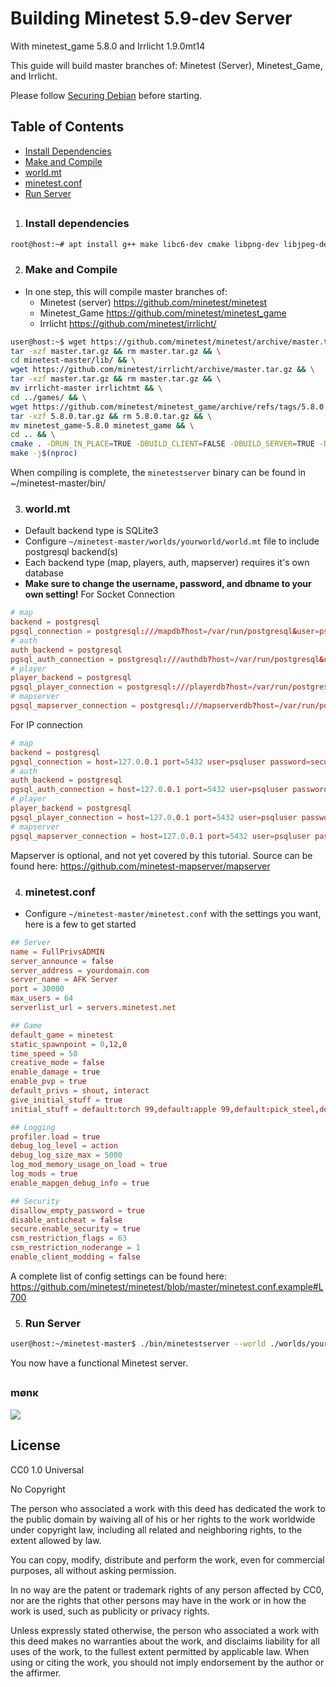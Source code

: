 Building Minetest 5.9-dev Server
================================
With minetest_game 5.8.0 and Irrlicht 1.9.0mt14

This guide will build master branches of: Minetest (Server), Minetest_Game, and Irrlicht.

Please follow [Securing Debian](/securing_debian.md) before starting.

Table of Contents
------------------
   - [Install Dependencies](#install-dependencies)
   - [Make and Compile](#make-and-compile)
   - [world.mt](#worldmt)
   - [minetest.conf](#minetestconf)
   - [Run Server](#run-server)
##


1. ### Install dependencies
```sh
root@host:~# apt install g++ make libc6-dev cmake libpng-dev libjpeg-dev libgl1-mesa-dev libsqlite3-dev libogg-dev libvorbis-dev libopenal-dev libcurl4-gnutls-dev libfreetype6-dev zlib1g-dev libgmp-dev libjsoncpp-dev libzstd-dev libluajit-5.1-dev gettext libsdl2-dev
```

2. ### Make and Compile 
 - In one step, this will compile master branches of:
   - Minetest (server) https://github.com/minetest/minetest
   - Minetest_Game https://github.com/minetest/minetest_game
   - Irrlicht https://github.com/minetest/irrlicht/
```sh
user@host:~$ wget https://github.com/minetest/minetest/archive/master.tar.gz && \
tar -xzf master.tar.gz && rm master.tar.gz && \
cd minetest-master/lib/ && \
wget https://github.com/minetest/irrlicht/archive/master.tar.gz && \
tar -xzf master.tar.gz && rm master.tar.gz && \
mv irrlicht-master irrlichtmt && \
cd ../games/ && \
wget https://github.com/minetest/minetest_game/archive/refs/tags/5.8.0.tar.gz && \
tar -xzf 5.8.0.tar.gz && rm 5.8.0.tar.gz && \
mv minetest_game-5.8.0 minetest_game && \
cd .. && \
cmake . -DRUN_IN_PLACE=TRUE -DBUILD_CLIENT=FALSE -DBUILD_SERVER=TRUE -DENABLE_POSTGRESQL=ON -DPostgreSQL_TYPE_INCLUDE_DIR=/usr/include/postgresql/15/server/libpq -DIRRLICHT_INCLUDE_DIR=${HOME}/minetest-master/lib/irrlichtmt/include && \
make -j$(nproc)
```

When compiling is complete, the `minetestserver` binary can be found in ~/minetest-master/bin/

3. ### world.mt
- Default backend type is SQLite3
- Configure `~/minetest-master/worlds/yourworld/world.mt` file to include postgresql backend(s)
- Each backend type (map, players, auth, mapserver) requires it's own database
- **Make sure to change the username, password, and dbname to your own setting!**
For Socket Connection
```conf
# map
backend = postgresql
pgsql_connection = postgresql:///mapdb?host=/var/run/postgresql&user=psqluser&password=securepassword&dbname=mapdb
# auth
auth_backend = postgresql
pgsql_auth_connection = postgresql:///authdb?host=/var/run/postgresql&user=psqluser&password=securepassword&dbname=authdb
# player
player_backend = postgresql
pgsql_player_connection = postgresql:///playerdb?host=/var/run/postgresql&user=psqluser&password=securepassword&dbname=playerdb
# mapserver
pgsql_mapserver_connection = postgresql:///mapserverdb?host=/var/run/postgresql&user=psqluser&password=securepassword&dbname=mapserverdb
```
For IP connection
```conf
# map
backend = postgresql
pgsql_connection = host=127.0.0.1 port=5432 user=psqluser password=securepassword dbname=mapdb
# auth
auth_backend = postgresql
pgsql_auth_connection = host=127.0.0.1 port=5432 user=psqluser password=securepassword dbname=authdb
# player
player_backend = postgresql
pgsql_player_connection = host=127.0.0.1 port=5432 user=psqluser password=securepassword dbname=playerdb
# mapserver
pgsql_mapserver_connection = host=127.0.0.1 port=5432 user=psqluser password=securepassword dbname=mapserverdb
```
Mapserver is optional, and not yet covered by this tutorial. Source can be found here: https://github.com/minetest-mapserver/mapserver

4. ### minetest.conf
- Configure `~/minetest-master/minetest.conf` with the settings you want, here is a few to get started
```conf
## Server
name = FullPrivsADMIN
server_announce = false
server_address = yourdomain.com 
server_name = AFK Server
port = 30000
max_users = 64
serverlist_url = servers.minetest.net

## Game
default_game = minetest
static_spawnpoint = 0,12,0
time_speed = 50
creative_mode = false
enable_damage = true
enable_pvp = true
default_privs = shout, interact
give_initial_stuff = true
initial_stuff = default:torch 99,default:apple 99,default:pick_steel,default:axe_steel

## Logging
profiler.load = true
debug_log_level = action
debug_log_size_max = 5000
log_mod_memory_usage_on_load = true
log_mods = true
enable_mapgen_debug_info = true

## Security
disallow_empty_password = true
disable_anticheat = false
secure.enable_security = true
csm_restriction_flags = 63
csm_restriction_noderange = 1
enable_client_modding = false
```
A complete list of config settings can be found here: https://github.com/minetest/minetest/blob/master/minetest.conf.example#L700

5. ### Run Server
```sh
user@host:~/minetest-master$ ./bin/minetestserver --world ./worlds/yourworld --config ./minetest.conf --gameid minetest_game
```

You now have a functional Minetest server.


##
### mønκ
<img decoding="async" loading="lazy" src="https://cdn.discordapp.com/emojis/1194038093775376455.webp?size=64&quality=lossless">

##
License
-------
CC0 1.0 Universal

No Copyright

The person who associated a work with this deed has dedicated the work to the public domain by waiving all of his or her rights to the work worldwide under copyright law, including all related and neighboring rights, to the extent allowed by law.

You can copy, modify, distribute and perform the work, even for commercial purposes, all without asking permission.

In no way are the patent or trademark rights of any person affected by CC0, nor are the rights that other persons may have in the work or in how the work is used, such as publicity or privacy rights.

Unless expressly stated otherwise, the person who associated a work with this deed makes no warranties about the work, and disclaims liability for all uses of the work, to the fullest extent permitted by applicable law.
When using or citing the work, you should not imply endorsement by the author or the affirmer.
